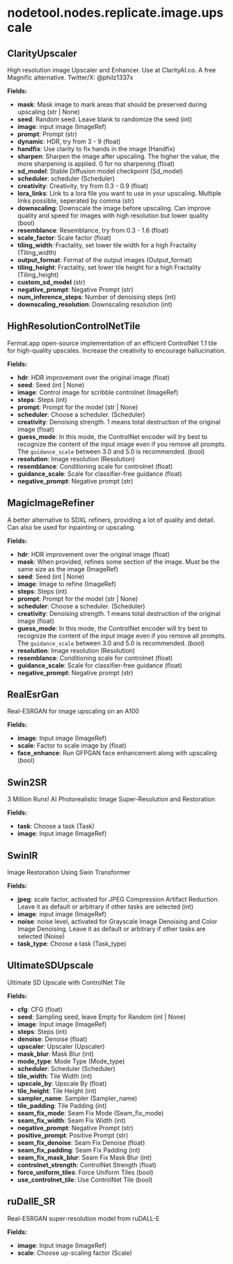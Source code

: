 # nodetool.nodes.replicate.image.upscale

## ClarityUpscaler

High resolution image Upscaler and Enhancer. Use at ClarityAI.co. A free Magnific alternative. Twitter/X: @philz1337x

**Fields:**
- **mask**: Mask image to mark areas that should be preserved during upscaling (str | None)
- **seed**: Random seed. Leave blank to randomize the seed (int)
- **image**: input image (ImageRef)
- **prompt**: Prompt (str)
- **dynamic**: HDR, try from 3 - 9 (float)
- **handfix**: Use clarity to fix hands in the image (Handfix)
- **sharpen**: Sharpen the image after upscaling. The higher the value, the more sharpening is applied. 0 for no sharpening (float)
- **sd_model**: Stable Diffusion model checkpoint (Sd_model)
- **scheduler**: scheduler (Scheduler)
- **creativity**: Creativity, try from 0.3 - 0.9 (float)
- **lora_links**: Link to a lora file you want to use in your upscaling. Multiple links possible, seperated by comma (str)
- **downscaling**: Downscale the image before upscaling. Can improve quality and speed for images with high resolution but lower quality (bool)
- **resemblance**: Resemblance, try from 0.3 - 1.6 (float)
- **scale_factor**: Scale factor (float)
- **tiling_width**: Fractality, set lower tile width for a high Fractality (Tiling_width)
- **output_format**: Format of the output images (Output_format)
- **tiling_height**: Fractality, set lower tile height for a high Fractality (Tiling_height)
- **custom_sd_model** (str)
- **negative_prompt**: Negative Prompt (str)
- **num_inference_steps**: Number of denoising steps (int)
- **downscaling_resolution**: Downscaling resolution (int)


## HighResolutionControlNetTile

Fermat.app open-source implementation of an efficient ControlNet 1.1 tile for high-quality upscales. Increase the creativity to encourage hallucination.

**Fields:**
- **hdr**: HDR improvement over the original image (float)
- **seed**: Seed (int | None)
- **image**: Control image for scribble controlnet (ImageRef)
- **steps**: Steps (int)
- **prompt**: Prompt for the model (str | None)
- **scheduler**: Choose a scheduler. (Scheduler)
- **creativity**: Denoising strength. 1 means total destruction of the original image (float)
- **guess_mode**: In this mode, the ControlNet encoder will try best to recognize the content of the input image even if you remove all prompts. The `guidance_scale` between 3.0 and 5.0 is recommended. (bool)
- **resolution**: Image resolution (Resolution)
- **resemblance**: Conditioning scale for controlnet (float)
- **guidance_scale**: Scale for classifier-free guidance (float)
- **negative_prompt**: Negative prompt (str)


## MagicImageRefiner

A better alternative to SDXL refiners, providing a lot of quality and detail. Can also be used for inpainting or upscaling.

**Fields:**
- **hdr**: HDR improvement over the original image (float)
- **mask**: When provided, refines some section of the image. Must be the same size as the image (ImageRef)
- **seed**: Seed (int | None)
- **image**: Image to refine (ImageRef)
- **steps**: Steps (int)
- **prompt**: Prompt for the model (str | None)
- **scheduler**: Choose a scheduler. (Scheduler)
- **creativity**: Denoising strength. 1 means total destruction of the original image (float)
- **guess_mode**: In this mode, the ControlNet encoder will try best to recognize the content of the input image even if you remove all prompts. The `guidance_scale` between 3.0 and 5.0 is recommended. (bool)
- **resolution**: Image resolution (Resolution)
- **resemblance**: Conditioning scale for controlnet (float)
- **guidance_scale**: Scale for classifier-free guidance (float)
- **negative_prompt**: Negative prompt (str)


## RealEsrGan

Real-ESRGAN for image upscaling on an A100

**Fields:**
- **image**: Input image (ImageRef)
- **scale**: Factor to scale image by (float)
- **face_enhance**: Run GFPGAN face enhancement along with upscaling (bool)


## Swin2SR

3 Million Runs! AI Photorealistic Image Super-Resolution and Restoration

**Fields:**
- **task**: Choose a task (Task)
- **image**: Input image (ImageRef)


## SwinIR

Image Restoration Using Swin Transformer

**Fields:**
- **jpeg**: scale factor, activated for JPEG Compression Artifact Reduction. Leave it as default or arbitrary if other tasks are selected (int)
- **image**: input image (ImageRef)
- **noise**: noise level, activated for Grayscale Image Denoising and Color Image Denoising. Leave it as default or arbitrary if other tasks are selected (Noise)
- **task_type**: Choose a task (Task_type)


## UltimateSDUpscale

Ultimate SD Upscale with ControlNet Tile

**Fields:**
- **cfg**: CFG (float)
- **seed**: Sampling seed, leave Empty for Random (int | None)
- **image**: Input image (ImageRef)
- **steps**: Steps (int)
- **denoise**: Denoise (float)
- **upscaler**: Upscaler (Upscaler)
- **mask_blur**: Mask Blur (int)
- **mode_type**: Mode Type (Mode_type)
- **scheduler**: Scheduler (Scheduler)
- **tile_width**: Tile Width (int)
- **upscale_by**: Upscale By (float)
- **tile_height**: Tile Height (int)
- **sampler_name**: Sampler (Sampler_name)
- **tile_padding**: Tile Padding (int)
- **seam_fix_mode**: Seam Fix Mode (Seam_fix_mode)
- **seam_fix_width**: Seam Fix Width (int)
- **negative_prompt**: Negative Prompt (str)
- **positive_prompt**: Positive Prompt (str)
- **seam_fix_denoise**: Seam Fix Denoise (float)
- **seam_fix_padding**: Seam Fix Padding (int)
- **seam_fix_mask_blur**: Seam Fix Mask Blur (int)
- **controlnet_strength**: ControlNet Strength (float)
- **force_uniform_tiles**: Force Uniform Tiles (bool)
- **use_controlnet_tile**: Use ControlNet Tile (bool)


## ruDallE_SR

Real-ESRGAN super-resolution model from ruDALL-E

**Fields:**
- **image**: Input image (ImageRef)
- **scale**: Choose up-scaling factor (Scale)


